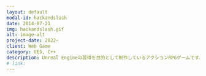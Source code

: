 ```yaml
---
layout: default
modal-id: hackandslash
date: 2014-07-21
img: hackandslash.gif
alt: image-alt
project-date: 2022~
client: Web Game
category: UE5, C++
description: Unreal Engineの習得を目的として制作しているアクションRPGゲームです。現在は未公開ですが、このプロジェクトを通じて、C++によるプログラミング、戦闘システムの構築、アニメーションノーティファイステート、AIビヘイビアツリー、Niagaraやマテリアルを使ったエフェクトの作成、UMGによるUI実装など、Unreal Engineのさまざまな機能について学んでいます。
# link: 
---
```

